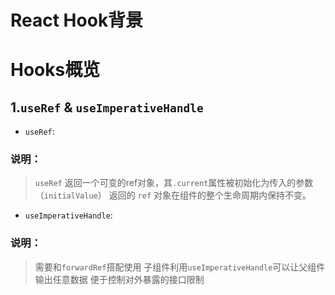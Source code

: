 # React Hook背景

# Hooks概览
## 1.`useRef` & `useImperativeHandle`
* `useRef`:
### 说明：
> `useRef` 返回一个可变的ref对象，其`.current`属性被初始化为传入的参数（`initialValue`）
> 返回的 `ref` 对象在组件的整个生命周期内保持不变。

* `useImperativeHandle`:
### 说明：
> 需要和`forwardRef`搭配使用
> 子组件利用`useImperativeHandle`可以让父组件输出任意数据
> 便于控制对外暴露的接口限制


